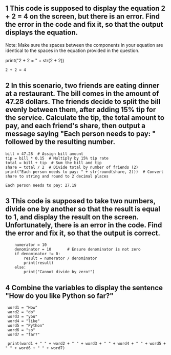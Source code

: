 
## 1 This code is supposed to display the equation 2 + 2 = 4 on the screen, but there is an error. Find the error in the code and fix it, so that the output displays the equation.

Note: Make sure the spaces between the components in your equation are identical to the spaces in the equation provided in the question. 

  print("2 + 2 = " + str(2 + 2))
  
    2 + 2 = 4
  
## 2 In this scenario, two friends are eating dinner at a restaurant. The bill comes in the amount of 47.28 dollars. The friends decide to split the bill evenly between them, after adding 15% tip for the service. Calculate the tip, the total amount to pay, and each friend's share, then output a message saying "Each person needs to pay: " followed by the resulting number.

	bill = 47.28  # Assign bill amount
	tip = bill * 0.15  # Multiply by 15% tip rate
	total = bill + tip  # Sum the bill and tip
	share = total / 2  # Divide total by number of friends (2)
    print("Each person needs to pay: " + str(round(share, 2)))  # Convert share to string and round to 2 decimal places

    Each person needs to pay: 27.19

## 3 This code is supposed to take two numbers, divide one by another so that the result is equal to 1, and display the result on the screen. Unfortunately, there is an error in the code. Find the error and fix it, so that the output is correct.
  
		numerator = 10
		denominator = 10       # Ensure denominator is not zero
		if denominator != 0:
			result = numerator / denominator
			print(result)
		else:
			print("Cannot divide by zero!")
	   
## 4 Combine the variables to display the sentence "How do you like Python so far?" 
  
     word1 = "How"
	 word2 = "do"
	 word3 = "you"
	 word4 = "like"
	 word5 = "Python"
	 word6 = "so"
	 word7 = "far?"
	 
	 print(word1 + " " + word2 + " " + word3 + " " + word4 + " " + word5 + " " + word6 + " " + word7)
